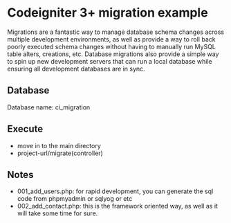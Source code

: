 # Codeigniter 3+ migration example
Migrations are a fantastic way to manage database schema changes across multiple development environments, as well as provide a way to roll back poorly executed schema changes without having to manually run MySQL table alters, creations, etc. Database migrations also provide a simple way to spin up new development servers that can run a local database while ensuring all development databases are in sync.

## Database
Database name: ci_migration

## Execute
- move in to the main directory
- project-url/migrate(controller)

## Notes
- 001_add_users.php:  for rapid development, you can generate the sql code from phpmyadmin or sqlyog or etc
- 002_add_contact.php: this is the framework oriented way, as well as it will take some time for sure.
